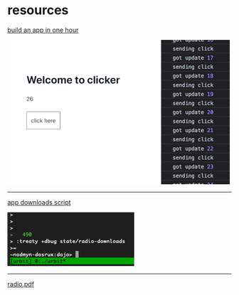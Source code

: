 # resources

[build an app in one hour](https://gist.github.com/bacwyls/13661b50410e3ed5b3da0c19dd6ab16e)

![](img/clicker-sc.png)
<hr>

[app downloads script](https://gist.github.com/bacwyls/6a0867f7b1d78b5777d4c2cd127bda01)

![](img/treaty-script.png)

<hr>

[radio.pdf](radio.pdf)
